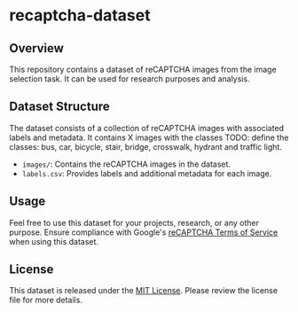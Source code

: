 # recaptcha-dataset

## Overview

This repository contains a dataset of reCAPTCHA images from the image selection task.
It can be used for research purposes and analysis.

## Dataset Structure

The dataset consists of a collection of reCAPTCHA images with associated labels and metadata.
It contains X images with the classes TODO: define the classes: bus, car, bicycle, stair, bridge, crosswalk, hydrant and traffic light.

- `images/`: Contains the reCAPTCHA images in the dataset.
- `labels.csv`: Provides labels and additional metadata for each image.

## Usage

Feel free to use this dataset for your projects, research, or any other purpose. Ensure compliance with Google's [reCAPTCHA Terms of Service](https://policies.google.com/terms?hl=en-US) when using this dataset.

## License

This dataset is released under the [MIT License](LICENSE). Please review the license file for more details.
